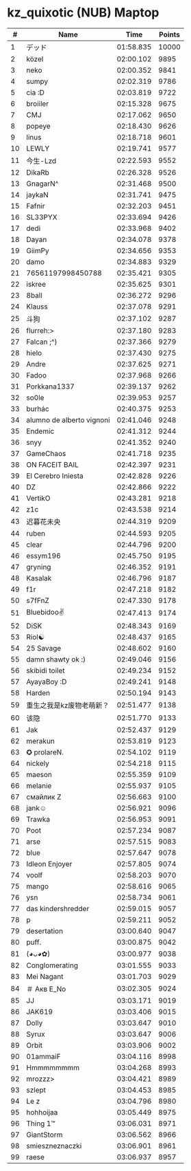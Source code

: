# kz_quixotic (NUB) Maptop

|  # | Name | Time | Points |
|-------------- | -------------- | -------------- | -------------- | 
| 1 | デッド | 01:58.835 | 10000 | 
| 2 | közel | 02:00.102 | 9895 | 
| 3 | neko | 02:00.352 | 9841 | 
| 4 | sumpy | 02:02.319 | 9786 | 
| 5 | cia :D | 02:03.819 | 9722 | 
| 6 | broiiler | 02:15.328 | 9675 | 
| 7 | CMJ | 02:17.062 | 9650 | 
| 8 | popeye | 02:18.430 | 9626 | 
| 9 | linus | 02:18.718 | 9601 | 
| 10 | LEWLY | 02:19.741 | 9577 | 
| 11 | 今生-Lzd | 02:22.593 | 9552 | 
| 12 | DikaRb | 02:26.328 | 9526 | 
| 13 | GnagarN^ | 02:31.468 | 9500 | 
| 14 | jaykaN | 02:31.741 | 9475 | 
| 15 | Fafnir | 02:32.203 | 9451 | 
| 16 | SL33PYX | 02:33.694 | 9426 | 
| 17 | dedi | 02:33.968 | 9402 | 
| 18 | Dayan | 02:34.078 | 9378 | 
| 19 | GiimPy | 02:34.656 | 9353 | 
| 20 | damo | 02:34.883 | 9329 | 
| 21 | 76561197998450788 | 02:35.421 | 9305 | 
| 22 | iskree | 02:35.625 | 9301 | 
| 23 | 8ball | 02:36.272 | 9296 | 
| 24 | Klauss | 02:37.078 | 9291 | 
| 25 | 斗狗 | 02:37.102 | 9287 | 
| 26 | flurreh:> | 02:37.180 | 9283 | 
| 27 | Falcan ;^) | 02:37.366 | 9279 | 
| 28 | hielo | 02:37.430 | 9275 | 
| 29 | Andre | 02:37.625 | 9271 | 
| 30 | Fadoo | 02:37.968 | 9266 | 
| 31 | Porkkana1337 | 02:39.137 | 9262 | 
| 32 | so0le | 02:39.953 | 9257 | 
| 33 | burhác | 02:40.375 | 9253 | 
| 34 | alumno de alberto vignoni | 02:41.046 | 9248 | 
| 35 | Endemic | 02:41.312 | 9244 | 
| 36 | snyy | 02:41.352 | 9240 | 
| 37 | GameChaos | 02:41.718 | 9235 | 
| 38 | ON FACEIT BAIL | 02:42.397 | 9231 | 
| 39 | El Cerebro Iniesta | 02:42.828 | 9226 | 
| 40 | DZ | 02:42.866 | 9222 | 
| 41 | VertikO | 02:43.281 | 9218 | 
| 42 | z1c | 02:43.538 | 9214 | 
| 43 | 迟暮花未央 | 02:44.319 | 9209 | 
| 44 | ruben | 02:44.593 | 9205 | 
| 45 | clear | 02:44.796 | 9200 | 
| 46 | essym196 | 02:45.750 | 9195 | 
| 47 | gryning | 02:46.352 | 9191 | 
| 48 | Kasalak | 02:46.796 | 9187 | 
| 49 | f1r | 02:47.218 | 9182 | 
| 50 | s7fFnZ | 02:47.330 | 9178 | 
| 51 | Bluebidoo✌ | 02:47.413 | 9174 | 
| 52 | DiSK | 02:48.343 | 9169 | 
| 53 | Riol☯ | 02:48.437 | 9165 | 
| 54 | 25 Savage | 02:48.602 | 9160 | 
| 55 | damn shawty ok :) | 02:49.046 | 9156 | 
| 56 | skibidi toilet | 02:49.234 | 9152 | 
| 57 | AyayaBoy :D | 02:49.241 | 9148 | 
| 58 | Harden | 02:50.194 | 9143 | 
| 59 | 重生之我是kz废物老萌新？ | 02:51.477 | 9138 | 
| 60 | 该隐 | 02:51.770 | 9133 | 
| 61 | Jak | 02:52.437 | 9129 | 
| 62 | merakun | 02:53.819 | 9123 | 
| 63 | ✪ prolareN. | 02:54.102 | 9119 | 
| 64 | nickely | 02:54.218 | 9115 | 
| 65 | maeson | 02:55.359 | 9109 | 
| 66 | melanie | 02:55.937 | 9105 | 
| 67 | смайлик Z | 02:56.663 | 9100 | 
| 68 | jank☺ | 02:56.921 | 9096 | 
| 69 | Trawka | 02:56.953 | 9091 | 
| 70 | Poot | 02:57.234 | 9087 | 
| 71 | arse | 02:57.515 | 9083 | 
| 72 | blue | 02:57.647 | 9078 | 
| 73 | Idleon Enjoyer | 02:57.805 | 9074 | 
| 74 | voolf | 02:58.203 | 9070 | 
| 75 | mango | 02:58.616 | 9065 | 
| 76 | ysn | 02:58.734 | 9061 | 
| 77 | das kindershredder | 02:59.015 | 9057 | 
| 78 | p | 02:59.211 | 9052 | 
| 79 | desertation | 03:00.640 | 9047 | 
| 80 | puff. | 03:00.875 | 9042 | 
| 81 | (◕ᴗ◕✿) | 03:00.977 | 9038 | 
| 82 | Conglomerating | 03:01.555 | 9033 | 
| 83 | Mei Nagant | 03:01.703 | 9029 | 
| 84 | ＃ Акв E_No | 03:02.305 | 9024 | 
| 85 | JJ | 03:03.171 | 9019 | 
| 86 | JAK619 | 03:03.406 | 9015 | 
| 87 | Dolly | 03:03.647 | 9010 | 
| 88 | Syrux | 03:03.647 | 9006 | 
| 89 | Orbit | 03:03.906 | 9002 | 
| 90 | 01ammaiF | 03:04.116 | 8998 | 
| 91 | Hmmmmmmmm | 03:04.268 | 8993 | 
| 92 | mrozzz> | 03:04.421 | 8989 | 
| 93 | szlept | 03:04.453 | 8985 | 
| 94 | Le z | 03:04.796 | 8980 | 
| 95 | hohhoijaa | 03:05.449 | 8975 | 
| 96 | Thing 1™ | 03:06.031 | 8971 | 
| 97 | GiantStorm | 03:06.562 | 8966 | 
| 98 | smieszneznaczki | 03:06.901 | 8961 | 
| 99 | raese | 03:06.937 | 8957 | 

